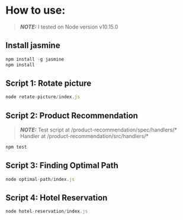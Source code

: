 # How to use:
> **_NOTE:_** I tested on Node version v10.15.0

## Install jasmine

```javascript
npm install -g jasmine
npm install
```

## Script 1: Rotate picture

```javascript
node rotate-picture/index.js
```

## Script 2: Product Recommendation

> **_NOTE:_**
> Test script at /product-recommendation/spec/handlers/*
> Handler at /product-recommendation/src/handlers/*

```javascript
npm test
```

## Script 3: Finding Optimal Path

```javascript
node optimal-path/index.js
```

## Script 4: Hotel Reservation

```javascript
node hotel-reservation/index.js
```
